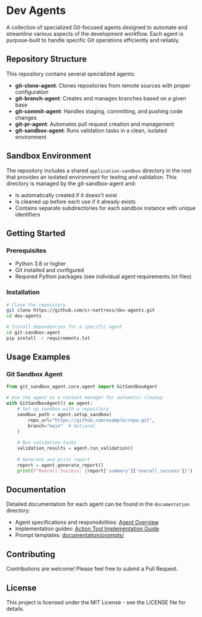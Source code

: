# Dev Agents

A collection of specialized Git-focused agents designed to automate and streamline various aspects of the development workflow. Each agent is purpose-built to handle specific Git operations efficiently and reliably.

## Repository Structure

This repository contains several specialized agents:

- **git-clone-agent**: Clones repositories from remote sources with proper configuration
- **git-branch-agent**: Creates and manages branches based on a given base
- **git-commit-agent**: Handles staging, committing, and pushing code changes
- **git-pr-agent**: Automates pull request creation and management
- **git-sandbox-agent**: Runs validation tasks in a clean, isolated environment

## Sandbox Environment

The repository includes a shared `application-sandbox` directory in the root that provides an isolated environment for testing and validation. This directory is managed by the git-sandbox-agent and:

- Is automatically created if it doesn't exist
- Is cleaned up before each use if it already exists
- Contains separate subdirectories for each sandbox instance with unique identifiers

## Getting Started

### Prerequisites

- Python 3.8 or higher
- Git installed and configured
- Required Python packages (see individual agent requirements.txt files)

### Installation

```bash
# Clone the repository
git clone https://github.com/cr-nattress/dev-agents.git
cd dev-agents

# Install dependencies for a specific agent
cd git-sandbox-agent
pip install -r requirements.txt
```

## Usage Examples

### Git Sandbox Agent

```python
from git_sandbox_agent.core.agent import GitSandboxAgent

# Use the agent as a context manager for automatic cleanup
with GitSandboxAgent() as agent:
    # Set up sandbox with a repository
    sandbox_path = agent.setup_sandbox(
        repo_url="https://github.com/example/repo.git",
        branch="main"  # Optional
    )
    
    # Run validation tasks
    validation_results = agent.run_validation()
    
    # Generate and print report
    report = agent.generate_report()
    print(f"Overall Success: {report['summary']['overall_success']}")
```

## Documentation

Detailed documentation for each agent can be found in the `documentation` directory:

- Agent specifications and responsibilities: [Agent Overview](documentation/agent-overview.md)
- Implementation guides: [Action Tool Implementation Guide](documentation/action-tool-implementation-guide.md)
- Prompt templates: [documentation/prompts/](documentation/prompts/)

## Contributing

Contributions are welcome! Please feel free to submit a Pull Request.

## License

This project is licensed under the MIT License - see the LICENSE file for details.
